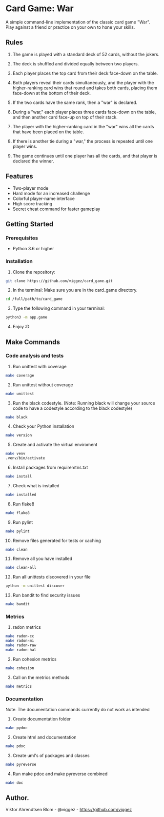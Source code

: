 # Card Game: War

A simple command-line implementation of the classic card game "War".
Play against a friend or practice on your own to hone your skills.

## Rules

1. The game is played with a standard deck of 52 cards, without the jokers.

2. The deck is shuffled and divided equally between two players.

3. Each player places the top card from their deck face-down on the table.

4. Both players reveal their cards simultaneously, and the player with the
    higher-ranking card wins that round and takes both cards, placing them face-down
    at the bottom of their deck.

5. If the two cards have the same rank, then a "war" is declared.

6. During a "war," each player places three cards face-down on the table, and then
    another card face-up on top of their stack.

7. The player with the higher-ranking card in the "war" wins all the cards that have been placed on the table.

8. If there is another tie during a "war," the process is repeated until one player wins.

9. The game continues until one player has all the cards, and that player is declared the winner.

## Features

- Two-player mode
- Hard mode for an increased challenge
- Colorful player-name interface
- High score tracking
- Secret cheat command for faster gameplay

## Getting Started

### Prerequisites

- Python 3.6 or higher

### Installation

1. Clone the repository:

```bash
git clone https://github.com/viggez/card_game.git
```

2. In the terminal: Make sure you are in the card_game directory.
```bash
cd /full/path/to/card_game
```

3. Type the following command in your terminal:
```bash
python3 -m app.game
```

4. Enjoy :D

## Make Commands

### Code analysis and tests

1. Run unittest with coverage
```bash
make coverage
```
2. Run unittest without coverage
```bash
make unittest
```
3. Run the black codestyle.
(Note: Running black will change your source code to have a codestyle according to the black codestyle)
```bash
make black
```
4. Check your Python installation
```bash
make version
```
5. Create and activate the virtual enviroment
```bash
make venv
.venv/bin/activate
```
6. Install packages from requiremtns.txt
```bash
make install
```
7. Check what is installed
```bash
make installed
```
8. Run flake8
```bash
make flake8
```
9. Run pylint
```bash
make pylint
```
10. Remove files generated for tests or caching
```bash
make clean
```
11. Remove all you have installed
```bash
make clean-all
```
12. Run all unittests discovered in your file
```bash
python -m unittest discover
```
13. Run bandit to find security issues
```bash
make bandit
```

### Metrics

1. radon metrics
```bash
make radon-cc
make radon-mi
make radon-raw
make radon-hal
```
2. Run cohesion metrics
```bash
make cohesion
```
3. Call on the metrics methods
```bash
make metrics
```

### Documentation

Note: The documentation commands currently do not work as intended

1. Create documentation folder
```bash
make pydoc
```
2. Create html and documentation
```bash
make pdoc
```
3. Create uml's of packages and classes
```bash
make pyreverse
```
4. Run make pdoc and make pyreverse combined
```bash
make doc
```

## Author.

Viktor Ahrendtsen Blom - @viggez - https://github.com/viggez